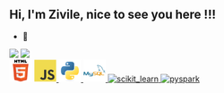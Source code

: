 <h2 align="left">Hi, I'm Zivile, nice to see you here !!! </h2>

- 📢
<div>
<img height="180em" src="https://github-readme-stats.vercel.app/api/top-langs?username=zivilevs&show_icons=true&locale=en&layout=compact&theme=vue" />
<img height="180em" src="https://github-readme-stats.vercel.app/api?username=zivilevs&show_icons=false&locale=en&theme=vue" />
</div>
<div>
<a href="https://www.w3.org/html/" target="_blank"> <img src="https://raw.githubusercontent.com/devicons/devicon/master/icons/html5/html5-original-wordmark.svg" alt="html5" width="40" height="40"/></a> 
<a href="https://developer.mozilla.org/en-US/docs/Web/JavaScript" target="_blank"> <img src="https://raw.githubusercontent.com/devicons/devicon/master/icons/javascript/javascript-original.svg" alt="javascript" width="40" height="40"/> </a>
<a href="https://www.python.org" target="_blank"> <img src="https://raw.githubusercontent.com/devicons/devicon/master/icons/python/python-original.svg" alt="python" width="40" height="40"/> </a>
<a href="https://www.mysql.com/" target="_blank"> <img src="https://raw.githubusercontent.com/devicons/devicon/master/icons/mysql/mysql-original-wordmark.svg" alt="mysql" width="40" height="40"/> </a> 
<a href="https://scikit-learn.org/" target="_blank"> <img src="https://upload.wikimedia.org/wikipedia/commons/0/05/Scikit_learn_logo_small.svg" alt="scikit_learn" width="40" height="40"/> </a>
<a href="https://spark.apache.org/docs/latest/api/python/index.html" target="_blank"> <img src="https://raw.githubusercontent.com/file-icons/DevOpicons/master/svg/spark.svg" alt="pyspark" width="40" height="40"/> </a>
</div>

